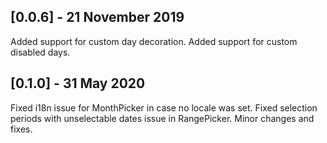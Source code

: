 ## [0.0.6] - 21 November 2019
Added support for custom day decoration.
Added support for custom disabled days.

## [0.1.0] - 31 May 2020
Fixed i18n issue for MonthPicker in case no locale was set.
Fixed selection periods with unselectable dates issue in RangePicker.
Minor changes and fixes.

